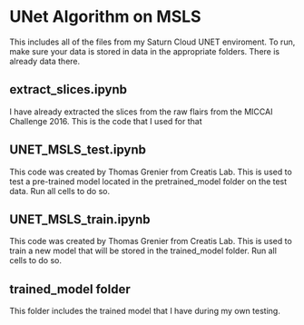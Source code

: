 # UNet Algorithm on MSLS
This includes all of the files from my Saturn Cloud UNET enviroment. To run, make sure your data is stored in data in the appropriate folders. There is already data there.
## extract_slices.ipynb
I have already extracted the slices from the raw flairs from the MICCAI Challenge 2016. This is the code that I used for that
## UNET_MSLS_test.ipynb
This code was created by Thomas Grenier from Creatis Lab. This is used to test a pre-trained model located in the pretrained_model folder on the test data. Run all cells to do so.
## UNET_MSLS_train.ipynb
This code was created by Thomas Grenier from Creatis Lab. This is used to train a new model that will be stored in the trained_model folder. Run all cells to do so.
## trained_model folder
This folder includes the trained model that I have during my own testing.